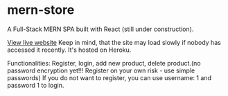 # mern-store
A Full-Stack MERN SPA built with React (still under construction).

[View live website](https://pivanov-mern-store.herokuapp.com/)
Keep in mind, that the site may load slowly if nobody has accessed it recently. It's hosted on Heroku.

Functionalities:
Register, login, add new product, delete product.(no password encryption yet!!! Register on your own risk - use simple passwords)
If you do not want to register, you can use username: 1 and password 1 to login.
